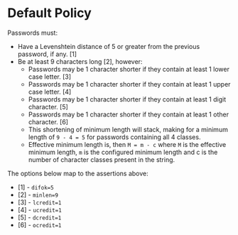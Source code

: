 # Default Policy 
Passwords must:

* Have a Levenshtein distance of 5 or greater from the previous password, if 
  any. [1]
* Be at least 9 characters long [2], however:
    + Passwords may be 1 character shorter if they contain at least 1 lower case
      letter. [3]
    + Passwords may be 1 character shorter if they contain at least 1 upper case 
      letter. [4]
    + Passwords may be 1 character shorter if they contain at least 1 digit 
      character. [5]
    + Passwords may be 1 character shorter if they contain at least 1 other 
      character. [6]
    + This shortening of minimum length will stack, making for a minimum length 
      of `9 - 4 = 5` for passwords containing all 4 classes.
    + Effective minimum length is, then `M = m - c` where `M` is the effective 
      minimum length, `m` is the configured minimum length and c is the number
      of character classes present in the string.
      
The options below map to the assertions above:

* [1] - `difok=5`
* [2] - `minlen=9`
* [3] - `lcredit=1`
* [4] - `ucredit=1`
* [5] - `dcredit=1`
* [6] - `ocredit=1`
